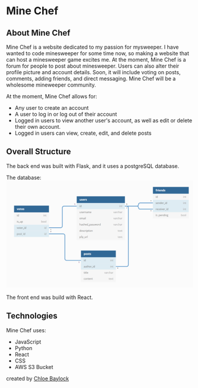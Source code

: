 # Mine Chef
## About Mine Chef
Mine Chef is a website dedicated to my passion for mysweeper. I have wanted to code minesweeper for some time now, so making a website that can host a minesweeper game excites me. At the moment, Mine Chef is a forum for people to post about minesweeper. Users can also alter their profile picture and account details. Soon, it will include voting on posts, comments, adding friends, and direct messaging. Mine Chef will be a wholesome mineweeper community.

At the moment, Mine Chef allows for:

* Any user to create an account
* A user to log in or log out of their account
* Logged in users to view another user's account, as well as edit or delete their own account.
* Logged in users can view, create, edit, and delete posts

## Overall Structure

The back end was built with Flask, and it uses a postgreSQL database.

The database:
![Database](https://github.com/Chloe-Baylock/MineChef/blob/main/resources/Database5.png?raw=true)

The front end was build with React.

## Technologies

Mine Chef uses:
* JavaScript
* Python
* React
* CSS
* AWS S3 Bucket

created by [Chloe Baylock](https://github.com/Chloe-Baylock)